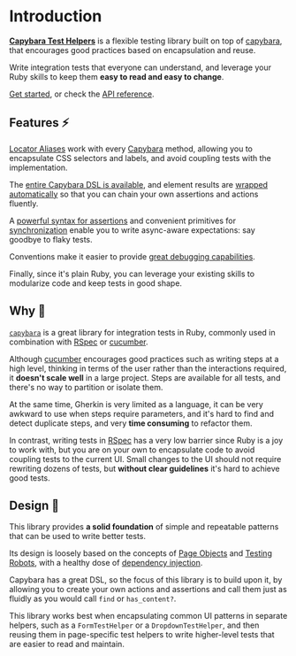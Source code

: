 [library]: https://github.com/ElMassimo/capybara-compose
[capybara]: https://github.com/teamcapybara/capybara
[api]: /api/
[testing_robots]: https://jakewharton.com/testing-robots/
[cucumber]: https://github.com/cucumber/cucumber-ruby
[rspec]: https://github.com/rspec/rspec
[aliases]: /guide/essentials/aliases
[assertions]: /guide/essentials/assertions
[synchronization]: /guide/advanced/synchronization
[injection]: /guide/essentials/injection
[debugging]: /guide/advanced/debugging
[testing_robots]: https://jakewharton.com/testing-robots/
[page_objects]: https://martinfowler.com/bliki/PageObject.html

# Introduction

[__Capybara Test Helpers__][library] is a flexible testing library built on top of [capybara], that encourages good practices based on encapsulation and reuse.

Write integration tests that everyone can understand, and leverage your Ruby skills to keep them __easy to read and easy to change__.

[Get started](/guide/), or check the [API reference](/api/).

## Features ⚡️

[Locator Aliases][aliases] work with every [Capybara] method, allowing you to encapsulate CSS selectors and labels, and avoid coupling tests with the implementation.

The [entire Capybara DSL is available][api], and element results are [wrapped automatically](https://capybara-test-helpers.netlify.app/guide/essentials/current-context) so that you can chain your own assertions and actions fluently.

A [powerful syntax for assertions](https://capybara-test-helpers.netlify.app/guide/essentials/assertions) and convenient primitives for [synchronization](https://capybara-test-helpers.netlify.app/guide/advanced/synchronization) enable you to write async-aware expectations: say goodbye to flaky tests.

Conventions make it easier to provide [great debugging capabilities][debugging].

Finally, since it's plain Ruby, you can leverage your existing skills to modularize code and keep tests in good shape.

## Why 🤔

[`capybara`][capybara] is a great library for integration tests in Ruby,
commonly used in combination with [RSpec] or [cucumber].

Although [cucumber] encourages good practices such as writing steps at a high
level, thinking in terms of the user rather than the interactions required, it
__doesn't scale well__ in a large project. Steps are available for all tests,
and there's no way to partition or isolate them.

At the same time, Gherkin is very limited as a language, it can be very awkward
to use when steps require parameters, and it's hard to find and detect duplicate
steps, and very __time consuming__ to refactor them.

In contrast, writing tests in [RSpec] has a very low barrier since Ruby is a joy
to work with, but you are on your own to encapsulate code to avoid coupling
tests to the current UI. Small changes to the UI should not require rewriting
dozens of tests, but __without clear guidelines__ it's hard to achieve good tests.

## Design 📐

This library provides __a solid foundation__ of simple and repeatable patterns
that can be used to write better tests.

Its design is loosely based on the concepts of [Page Objects][page_objects] and [Testing Robots][testing_robots], with a healthy dose of [dependency injection](https://martinfowler.com/articles/injection.html).

Capybara has a great DSL, so the focus of this library is to build upon it, by
allowing you to create your own actions and assertions and call them just as
fluidly as you would call `find` or `has_content?`.

This library works best when encapsulating common UI patterns in separate helpers,
such as a `FormTestHelper` or a `DropdownTestHelper`, and then reusing them in
page-specific test helpers to write higher-level tests that are easier to read and maintain.
